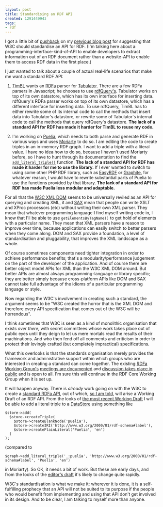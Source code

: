 ```yaml
---
layout: post
title: Standardising an RDF API
created: 1291449943
tags:
- rdf
---
```

I got a little bit of [pushback](http://twitter.com/vambenepe/status/9097914244669440) on my [previous blog post](http://www.jenitennison.com/blog/node/149) for suggesting that W3C should standardise an API for RDF. (I'm talking here about a programming-interface-kind-of-API to enable developers to extract information out of an RDF document rather than a website-API to enable them to access RDF data in the first place.)

I just wanted to talk about a couple of actual real-life scenarios that make me want a standard RDF API:

  1. [TimBL](http://www.w3.org/People/Berners-Lee/) wants an [RDFa](http://www.w3.org/TR/xhtml-rdfa-primer/) parser for [Tabulator](http://www.w3.org/2005/ajar/tab). There are a few RDFa parsers in Javascript; he chooses to use [rdfQuery's](http://code.google.com/p/rdfquery/). Tabulator works on top of its own datastore, which has its own interface for inserting data. rdfQuery's RDFa parser works on top of its own datastore, which has a different interface for inserting data. To use rdfQuery, TimBL has to either rewrite some of its internal code to call the methods that insert data into Tabulator's datastore, or rewrite some of Tabulator's internal code to call the methods that query rdfQuery's datastore. **The lack of a standard API for RDF has made it harder for TimBL to reuse my code.**

  2. I'm working on [Puelia](http://code.google.com/p/puelia-php/), which needs to both parse and generate RDF in various ways and uses [Moriarty](http://code.google.com/p/moriarty/) to do so. I am editing the code to create triples in an in-memory RDF graph. I want to add a triple with a literal value. I have no idea how to do so, because I haven't used Moriarty before, so I have to hunt through its documentation to find the [`add_literal_triple()`](http://code.google.com/p/moriarty/wiki/SimpleGraph#add_literal_triple) function. **The lack of a standard API for RDF has made it harder for me to use the library.** If I ever wanted to switch to using some other PHP RDF library, such as [EasyRDF](http://www.aelius.com/njh/easyrdf/) or [Graphite](http://graphite.ecs.soton.ac.uk/), for whatever reason, I would have to rewrite substantial parts of Puelia to use the functions provided by that library. **The lack of a standard API for RDF has made Puelia less modular and adaptable.**

For all that the [W3C XML DOM](http://www.w3.org/DOM/) seems to be universally reviled as an API for querying and creating XML, it and [SAX](http://www.saxproject.org/) mean that people can write XSLT and XProc processors (etc) without writing their own XML parser. They mean that whatever programming language I find myself writing code in, I know that I'll be able to use `getElementsByTagName()` to get hold of elements with a particular name. They mean that XML parsers have a reason to improve over time, because applications can easily switch to better parsers when they come along. DOM and SAX provide a foundation, a level of standardisation and pluggability, that improves the XML landscape as a whole.

Of course sometimes components need tighter integration in order to achieve performance benefits; that's a modularity/performance judgement on the part of the developer of the application. And of course there are better object model APIs for XML than the W3C XML DOM around. But better APIs are almost always programming-language or library specific; they are better simply because cross-platform APIs like DOM and SAX cannot take full advantage of the idioms of a particular programming language or style.

Now regarding the W3C's involvement in creating such a standard, the argument seems to be "W3C created the horror that is the XML DOM and therefore every API specification that comes out of the W3C will be horrendous". 

I think sometimes that W3C is seen as a kind of monolithic organisation that exists *over there*, with secret committees whose work takes place out of public eyes until they deign to let us mere mortals read the results of their machinations. And who then fend off all comments and criticism in order to protect their lovingly crafted (but completely impractical) specifications.

What this overlooks is that the standards organisation merely provides the framework and administrative support within which groups who are interested in creating a standard can come together. The existing [RDFa Working Group's](http://www.w3.org/2010/02/rdfa/) [meetings are documented](http://www.w3.org/2010/02/rdfa/wiki/Meetings) and [discussion takes place in public](http://lists.w3.org/Archives/Public/public-rdfa-wg/) and is open to all. I'm sure this will continue in the RDF Core Working Group when it is set up.

It will happen anyway. There is *already* work going on with the W3C to create a [standard RDFa API](http://www.w3.org/TR/rdfa-api/#the-rdf-interfaces), out of which, [so I am told](http://www.jenitennison.com/blog/node/149#comment-10515), will arise a Working Draft of an RDF API. From the looks of [the most recent Working Draft](http://www.w3.org/TR/2010/WD-rdfa-api-20100923/) I will be able to add a literal triple to a [DataStore](http://www.w3.org/TR/2010/WD-rdfa-api-20100923/#data-store) using something like

    $store->add(
      $store->createTriple(
        $store->createBlankNode('puelia'),
        $store->createIRI('http://www.w3.org/2000/01/rdf-schema#label'),
        $store->createPlainLiteral('Puelia', 'en')
      )
    );

(compared to

    $graph->add_literal_triple('_:puelia', 'http://www.w3.org/2000/01/rdf-schema#label', 'Puelia', 'en')

in Moriarty). So OK, it needs a bit of work. But these are early days, and from the looks of the [editor's draft](http://webr3.org/_pvt/rdfa-api) it's likely to change quite rapidly.

W3C's standardisation is what we make it; wherever it is done, it is a self-fulfilling prophecy that an API will not be suited to its purpose if the people who would benefit from implementing and using that API don't get involved in its design. And to be clear, I am talking to myself more than anyone.
